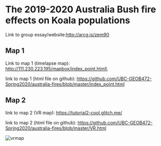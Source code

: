The 2019-2020 Australia Bush fire effects on Koala populations
====== 

Link to group essay/website:http://arcg.is/zem90 

Map 1
-----
Link to map 1 (timelapse map): http://111.230.223.195/mapbox/index_point.html\

link to map 1 (html file on github): https://github.com/UBC-GEOB472-Spring2020/australia-fires/blob/master/index_point.html

Map 2
-----
link to map 2 (VR map): https://tutorial2-cool.glitch.me/

link to map 2 (html file on github): https://github.com/UBC-GEOB472-Spring2020/australia-fires/blob/master/VR.html

![vrmap](https://user-images.githubusercontent.com/39570002/79035337-61788d00-7b72-11ea-8f98-d7eaacec0341.PNG)

